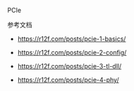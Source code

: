 PCIe

参考文档

- <https://r12f.com/posts/pcie-1-basics/>

- <https://r12f.com/posts/pcie-2-config/>
- <https://r12f.com/posts/pcie-3-tl-dll/>
- <https://r12f.com/posts/pcie-4-phy/>